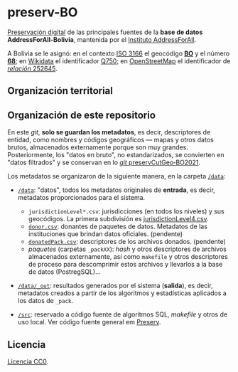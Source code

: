# preserv-BO
[Preservación digital](https://en.wikipedia.org/wiki/Digital_preservation) de las principales fuentes de la **base de datos AddressForAll-Bolivia**, mantenida por el [Instituto AddressForAll](http://addressforall.org/).

A Bolivia se le asignó: en el contexto [ISO&nbsp;3166](https://en.wikipedia.org/wiki/ISO_3166) el geocódigo [**BO**](https://en.wikipedia.org/wiki/ISO_3166-2:BO) y el número [**68**](https://en.wikipedia.org/wiki/ISO_3166-1_numeric); en [Wikidata](https://wikidata.org) el identificador [Q750](http://wikidata.org/entity/Q750); en [OpenStreetMap](https://osm.org) el identificador de [*relación* 252645](http://osm.org/relation/252645).


## Organización territorial


## Organización de este repositorio

En este *git*, **solo se guardan los metadatos**, es decir, descriptores de entidad, como nombres y códigos geográficos &mdash; mapas y otros datos brutos, almacenados externamente porque son muy grandes.  Posteriormente, los "datos en bruto", no estandarizados, se convierten en "datos filtrados" y se conservan en lo [*git* preservCutGeo‑BO2021](http://git.digital-guard.org/preservCutGeo-BO2021).

Los metadatos se organizaron de la siguiente manera, en la carpeta [`/data`](./data):

* [`/data`](./data): "datos", todos los metadatos originales de **entrada**, es decir, metadatos proporcionados para el sistema.
   * `jurisdictionLevel*.csv`:  jurisdicciones (en todos los niveles) y sus geocódigos. La primera subdivisión es [jurisdictionLevel4.csv](./data/jurisdictionLevel4.csv).
   * [`donor.csv`](./data/donor.csv): donantes de paquetes de datos. Metadatos de las instituciones que brindan datos oficiales. (pendente)
   * [`donatedPack.csv`](./data/donatedPack.csv): descriptores de los archivos donados. (pendente)
   * *paquetes* (carpetas `_packXX`): *hash*  y otros descriptores de archivos almacenados externamente, así como `makefile` y otros descriptores de proceso para descomprimir estos archivos y llevarlos a la base de datos (PostregSQL)... 

* [`/data/_out`](./data/out): resultados generados por el sistema (**salida**), es decir, metadatos creados a partir de los algoritmos y estadísticas aplicados a los datos de `_pack`.

* [`/src`](./src#readme): reservado a código fuente de algoritmos SQL, *makefile* y otros de uso local. Ver código fuente general em [Preserv](http://git.digital-guard.org/preserv).

## Licencia
[Licencia CC0](https://creativecommons.org/publicdomain/zero/1.0/deed.es).
